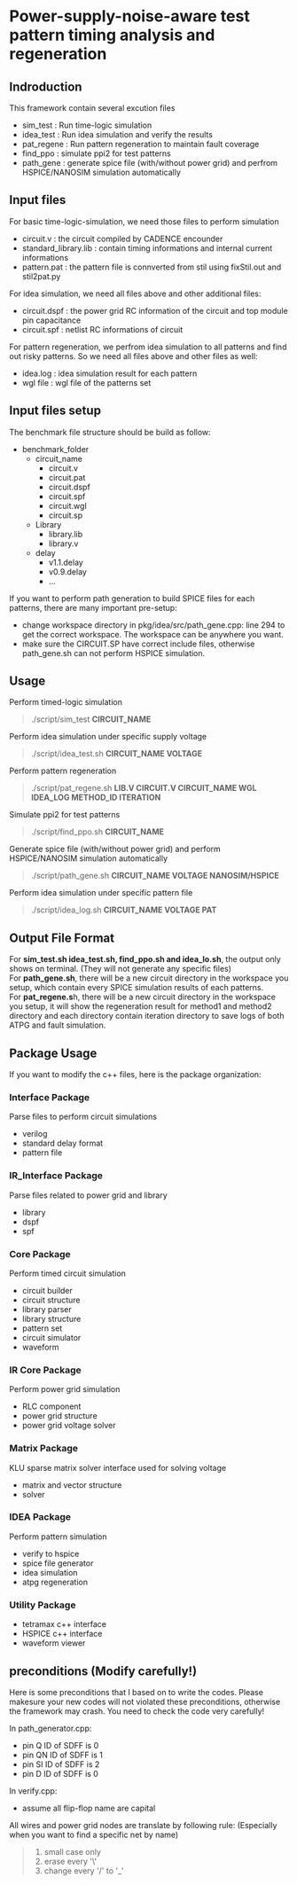 # Power-supply-noise-aware test pattern timing analysis and regeneration

## Indroduction

This framework contain several excution files
* sim_test : Run time-logic simulation
* idea_test : Run idea simulation and verify the results
* pat_regene : Run pattern regeneration to maintain fault coverage
* find_ppo : simulate ppi2 for test patterns
* path_gene : generate spice file (with/without power grid) and perfrom HSPICE/NANOSIM simulation automatically

## Input files

For basic time-logic-simulation, we need those files to perform simulation
* circuit.v : the circuit compiled by CADENCE encounder
* standard_library.lib : contain timing informations and internal current informations
* pattern.pat : the pattern file is connverted from stil using fixStil.out and stil2pat.py

For idea simulation, we need all files above and other additional files:
* circuit.dspf : the power grid RC information of the circuit and top module pin capacitance
* circuit.spf : netlist RC informations of circuit

For pattern regeneration, we perfrom idea simulation to all patterns and find out risky patterns. So we need all files above and other files as well:
* idea.log : idea simulation result for each pattern
* wgl file : wgl file of the patterns set

## Input files setup
The benchmark file structure should be build as follow:
* benchmark_folder
  * circuit_name
    * circuit.v
    * circuit.pat
    * circuit.dspf
    * circuit.spf
    * circuit.wgl
    * circuit.sp
  * Library
    * library.lib
    * library.v
  * delay
    * v1.1.delay
    * v0.9.delay
    * ...

If you want to perform path generation to build SPICE files for each patterns, there are many important pre-setup:
* change workspace directory in pkg/idea/src/path_gene.cpp: line 294 to get the correct workspace. The workspace can be anywhere you want.
* make sure the CIRCUIT.SP have correct include files, otherwise path_gene.sh can not perform HSPICE simulation. 

## Usage

Perform timed-logic simulation
> ./script/sim_test **CIRCUIT_NAME**

Perform idea simulation under specific supply voltage
> ./script/idea_test.sh **CIRCUIT_NAME VOLTAGE**

Perform pattern regeneration
> ./script/pat_regene.sh **LIB.V CIRCUIT.V CIRCUIT_NAME WGL IDEA_LOG METHOD_ID ITERATION**

Simulate ppi2 for test patterns
> ./script/find_ppo.sh **CIRCUIT_NAME**

Generate spice file (with/without power grid) and perform HSPICE/NANOSIM simulation automatically
> ./script/path_gene.sh **CIRCUIT_NAME VOLTAGE NANOSIM/HSPICE**

Perform idea simulation under specific pattern file
> ./script/idea_log.sh **CIRCUIT_NAME VOLTAGE PAT**

## Output File Format

For **sim_test.sh idea_test.sh, find_ppo.sh and idea_lo.sh**, the output only shows on terminal. (They will not generate any specific files)<br>
For **path_gene.sh**, there will be a new circuit directory in the workspace you setup, which contain every SPICE simulation results of each patterns.<br>
For **pat_regene.s**h, there will be a new circuit directory in the workspace you setup, it will show the regeneration result for method1 and method2 directory and each directory contain iteration directory to save logs of both ATPG and fault simulation.

## Package Usage

If you want to modify the c++ files, here is the package organization:

### Interface Package
Parse files to perform circuit simulations
* verilog
* standard delay format
* pattern file

### IR_Interface Package
Parse files related to power grid and library
* library
* dspf
* spf

### Core Package
Perform timed circuit simulation
* circuit builder
* circuit structure
* library parser
* library structure
* pattern set
* circuit simulator
* waveform

### IR Core Package
Perform power grid simulation
* RLC component
* power grid structure
* power grid voltage solver

### Matrix Package
KLU sparse matrix solver interface used for solving voltage
* matrix and vector structure
* solver

### IDEA Package
Perform pattern simulation
* verify to hspice 
* spice file generator
* idea simulation
* atpg regeneration

### Utility Package
* tetramax c++ interface
* HSPICE   c++ interface
* waveform viewer

## preconditions (Modify carefully!)
Here is some preconditions that I based on to write the codes.  Please makesure your new codes will not violated these preconditions, otherwise the framework may crash.  You need to check the code very carefully!

In path_generator.cpp:
*  pin Q ID of SDFF is 0
* pin QN ID of SDFF is 1
* pin SI ID of SDFF is 2
* pin D ID of SDFF is 0

In verify.cpp:
* assume all flip-flop name are capital

All wires and power grid nodes are translate by following rule:
(Especially when you want to find a specific net by name)

> 1. small case only
> 2. erase every '\\'
> 3. change every '/' to '_'

